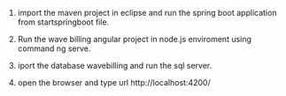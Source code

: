 
1) import the maven project in eclipse and run the spring boot application from startspringboot file.

2) Run the wave billing angular project in node.js enviroment using command ng serve.

3) iport the database wavebilling and run the sql server.

4) open the browser and type url http://localhost:4200/  

